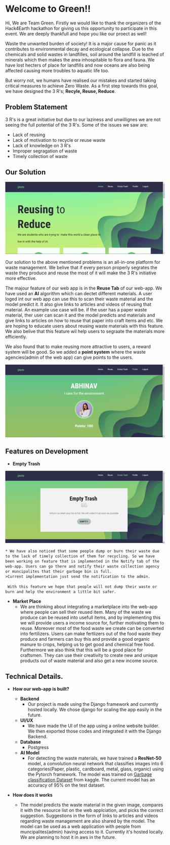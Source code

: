 # Welcome to Green!!

Hi, We are Team Green. Firstly we would like to thank the organizers of the Hack4Earth hackathon for giving us this opportunity to participate in this event. We are deeply thankfull and hope you like our proect as well!

Waste the unwanted burden of society! It is a major cause for panic as it contributes to environmental decay and ecological collapse. Due to the chemicals and solid wastes in landfilles, soil around the landfill is leached of minerals which then makes the area inhospitable to flora and fauna. We have lost hecters of place for landfills and now oceans are also being affected causing more troubles to aquatic life too.

But worry not, we humans have realised our mistakes and started taking critical measures to achieve Zero Waste. As a first step towards this goal, we have designed the 3 R's; **Recyle, Reuse, Reduce**.

## Problem Statement

3 R's is a great initiative but due to our laziness and unwillignes we are not seeing the full potential of the 3 R's. Some of the issues we saw are:
* Lack of reusing
* Lack of motivation to recycle or reuse waste
* Lack of knowledge on 3 R's
* Improper segragation of waste
* Timely collection of waste

## Our Solution
![alt text](https://github.com/IamAbhinav03/Green_V3/blob/main/assets/home.jpg?raw=true)
<!-- https://github.com/[username]/[reponame]/blob/[branch]/image.jpg?raw=true -->

Our solution to the above mentioned problems is an all-in-one platform for waste management. We belive that if every person properly segrates the waste they produce and reuse the most of it will make the 3 R's initiative more effective. 

The majour feature of our web app is in the **Reuse Tab** of our web-app. We have used an **AI**  algorithm which can dectet different materials. A user loged int our web app can use this to scan their waste material and the model predict it. It also give links to articles and videos of reusing that material. An example use case will be. if the user has a paper waste material, ther user can scan it and the model predicts and materials and give links to articles on how to reuse that paper into craft items and etc. We are hoping to educate users about reusing waste materials with this feature. We also belive that this feature wil help users to segraate the materials more efficiently.

We also found that to make reusing more attractive to users, a reward system will be good. So we added a **point system** where the waste agencies(admin of the web app) can give points to the users.

![alt text](https://github.com/IamAbhinav03/Green_V3/blob/main/assets/profile.jpg?raw=true)


## Features on Development

* **Empty Trash**

![alt text](https://github.com/IamAbhinav03/Green_V3/blob/main/assets/et.jpg?raw=true)

	* We have also noticed that some people dump or burn their waste due to the lack of timely collection of them for recycling. So we have been working on feature that is implemented in the Notify tab of the web-app. Users can go there and notify their waste collection agency or muncipalites that their garbage bin is full.
	>Current implementation just send the notification to the admin.
	
	 With this feature we hope that people will not dump their waste or burn and help the environment a little bit safer.
 
* **Market Place**
	* We are thinking about integrating a marketplace into the web-app where people can sell their reused item. Many of the waste we produce can be reused into usefull items, and by implementing this we will provide users a income source for, further motivating them to reuse. Moreover most of the food waste we create can be converted into fertilizers. Users can make fertlizers out of the food waste they produce and farmers can buy this and provide a good organic manure to crops, helping us to get good and chemical free food. Furthermore we also think that this will be a good place for craftsmen. They can use their creativity to create new and unique products out of waste material and also get a new income source.

## Technical Details.

* **How our web-app is built?**
	* **Backend**
		* Our project is made using the Django framework and currently hosted locally. We chose django for scaling the app easily in the future.
	* **UI/UX**
		* We have made the UI of the app using a online website builder. We then exported those codes and integrated it with the Django Backend.
	*  **Database**
		* Postgress
	* **AI Model**
		* For detecting the waste materials, we have trained a **ResNet-50** model, a convolution neural network that classifies images into 6 categories(Paper, plastic, cardboard, metal, glass, organic) using the Pytorch framework. The model was trained on [Garbage classification Dataset](https://www.kaggle.com/datasets/asdasdasasdas/garbage-classification) from kaggle. The current model has an accuracy of 95% on the test dataset.

* **How does it works**
	* The model predicts the waste material in the given image, compares it with the resource list on the web applciation, and picks the correct suggestion. Suggestions in the form of links to articles and videos regarding waste management are also shared by the model. The model can be used as a web application with people from muncipalites(admin) having access to it. Currently it's hosted locally. We are planning to host it in aws in the future.
